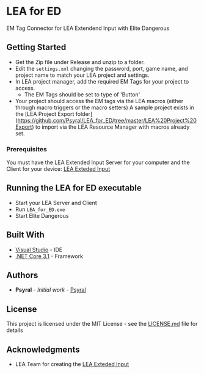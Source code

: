 # LEA for ED

EM Tag Connector for LEA Extendend Input with Elite Dangerous

## Getting Started

* Get the Zip file under Release and unzip to a folder.
* Edit the `settings.xml` changing the password, port, game name, and project name to match your LEA project and settings.
* In LEA project manager, add the required EM Tags for your project to access.
  * The EM Tags should be set to type of 'Button'
* Your project should access the EM tags via the LEA macros (either through macro triggers or the macro setters)
A sample project exists in the [LEA Project Export folder] (https://github.com/Psyral/LEA_for_ED/tree/master/LEA%20Project%20Export) to import via the LEA Resource Manager with macros already set.

### Prerequisites

You must have the LEA Extended Input Server for your computer and the Client for your device: 
[LEA Exteded Input](https://www.leaextendedinput.com/)

## Running the LEA for ED executable

* Start your LEA Server and Client
* Run `LEA_for_ED.exe`
* Start Elite Dangerous

## Built With

* [Visual Studio](https://visualstudio.microsoft.com/) - IDE
* [.NET Core 3.1](https://dotnet.microsoft.com/download/dotnet-core) - Framework

## Authors

* **Psyral** - *Initial work* - [Psyral](https://github.com/Psyral)

## License

This project is licensed under the MIT License - see the [LICENSE.md](https://github.com/Psyral/LEA_for_ED/blob/master/LICENSE) file for details

## Acknowledgments

* LEA Team for creating the [LEA Exteded Input](https://www.leaextendedinput.com/)

